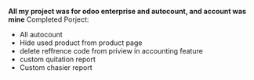 **All my project was for odoo enterprise and autocount, and account was mine**
Completed Porject:
- All autocount
- Hide used product from product page
- delete reffrence code from priview in accounting feature
- custom quitation report
- Custom chasier report 

